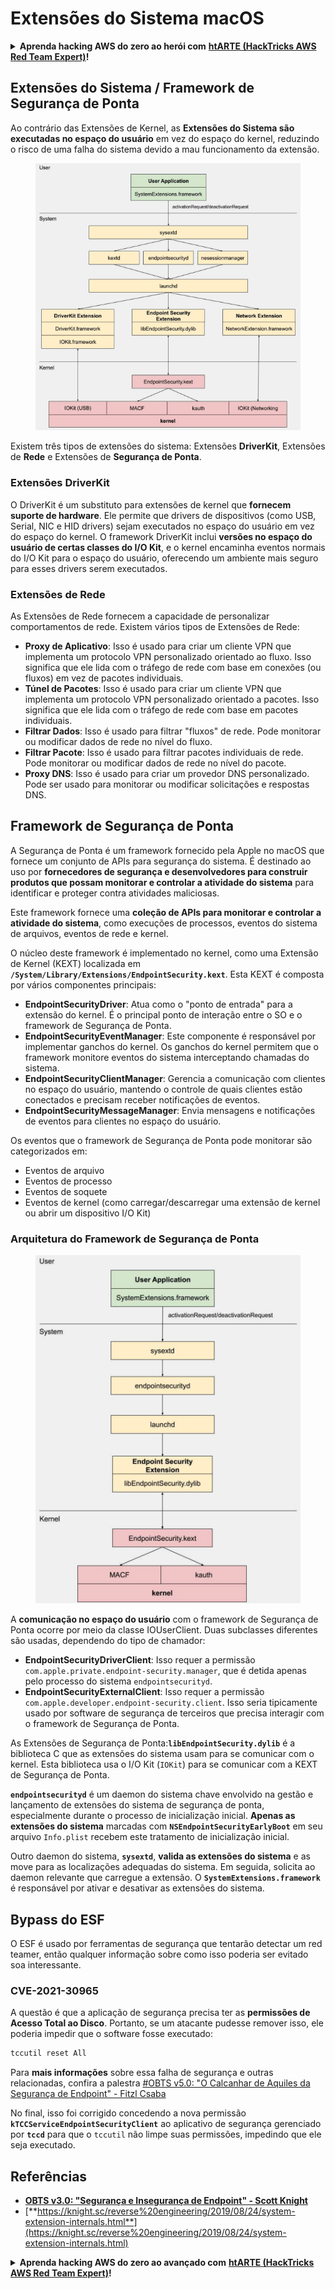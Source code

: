 # Extensões do Sistema macOS

<details>

<summary><strong>Aprenda hacking AWS do zero ao herói com</strong> <a href="https://training.hacktricks.xyz/courses/arte"><strong>htARTE (HackTricks AWS Red Team Expert)</strong></a><strong>!</strong></summary>

Outras formas de apoiar o HackTricks:

* Se você deseja ver sua **empresa anunciada no HackTricks** ou **baixar o HackTricks em PDF**, confira os [**PLANOS DE ASSINATURA**](https://github.com/sponsors/carlospolop)!
* Adquira o [**swag oficial PEASS & HackTricks**](https://peass.creator-spring.com)
* Descubra [**A Família PEASS**](https://opensea.io/collection/the-peass-family), nossa coleção exclusiva de [**NFTs**](https://opensea.io/collection/the-peass-family)
* **Junte-se ao** 💬 [**grupo Discord**](https://discord.gg/hRep4RUj7f) ou ao [**grupo telegram**](https://t.me/peass) ou **siga-me** no **Twitter** 🐦 [**@carlospolopm**](https://twitter.com/carlospolopm)**.**
* **Compartilhe seus truques de hacking enviando PRs para o** [**HackTricks**](https://github.com/carlospolop/hacktricks) e [**HackTricks Cloud**](https://github.com/carlospolop/hacktricks-cloud) repositórios do github.

</details>

## Extensões do Sistema / Framework de Segurança de Ponta

Ao contrário das Extensões de Kernel, as **Extensões do Sistema são executadas no espaço do usuário** em vez do espaço do kernel, reduzindo o risco de uma falha do sistema devido a mau funcionamento da extensão.

<figure><img src="../../../.gitbook/assets/image (1) (3) (1) (1).png" alt="https://knight.sc/images/system-extension-internals-1.png"><figcaption></figcaption></figure>

Existem três tipos de extensões do sistema: Extensões **DriverKit**, Extensões de **Rede** e Extensões de **Segurança de Ponta**.

### **Extensões DriverKit**

O DriverKit é um substituto para extensões de kernel que **fornecem suporte de hardware**. Ele permite que drivers de dispositivos (como USB, Serial, NIC e HID drivers) sejam executados no espaço do usuário em vez do espaço do kernel. O framework DriverKit inclui **versões no espaço do usuário de certas classes do I/O Kit**, e o kernel encaminha eventos normais do I/O Kit para o espaço do usuário, oferecendo um ambiente mais seguro para esses drivers serem executados.

### **Extensões de Rede**

As Extensões de Rede fornecem a capacidade de personalizar comportamentos de rede. Existem vários tipos de Extensões de Rede:

* **Proxy de Aplicativo**: Isso é usado para criar um cliente VPN que implementa um protocolo VPN personalizado orientado ao fluxo. Isso significa que ele lida com o tráfego de rede com base em conexões (ou fluxos) em vez de pacotes individuais.
* **Túnel de Pacotes**: Isso é usado para criar um cliente VPN que implementa um protocolo VPN personalizado orientado a pacotes. Isso significa que ele lida com o tráfego de rede com base em pacotes individuais.
* **Filtrar Dados**: Isso é usado para filtrar "fluxos" de rede. Pode monitorar ou modificar dados de rede no nível do fluxo.
* **Filtrar Pacote**: Isso é usado para filtrar pacotes individuais de rede. Pode monitorar ou modificar dados de rede no nível do pacote.
* **Proxy DNS**: Isso é usado para criar um provedor DNS personalizado. Pode ser usado para monitorar ou modificar solicitações e respostas DNS.

## Framework de Segurança de Ponta

A Segurança de Ponta é um framework fornecido pela Apple no macOS que fornece um conjunto de APIs para segurança do sistema. É destinado ao uso por **fornecedores de segurança e desenvolvedores para construir produtos que possam monitorar e controlar a atividade do sistema** para identificar e proteger contra atividades maliciosas.

Este framework fornece uma **coleção de APIs para monitorar e controlar a atividade do sistema**, como execuções de processos, eventos do sistema de arquivos, eventos de rede e kernel.

O núcleo deste framework é implementado no kernel, como uma Extensão de Kernel (KEXT) localizada em **`/System/Library/Extensions/EndpointSecurity.kext`**. Esta KEXT é composta por vários componentes principais:

* **EndpointSecurityDriver**: Atua como o "ponto de entrada" para a extensão do kernel. É o principal ponto de interação entre o SO e o framework de Segurança de Ponta.
* **EndpointSecurityEventManager**: Este componente é responsável por implementar ganchos do kernel. Os ganchos do kernel permitem que o framework monitore eventos do sistema interceptando chamadas do sistema.
* **EndpointSecurityClientManager**: Gerencia a comunicação com clientes no espaço do usuário, mantendo o controle de quais clientes estão conectados e precisam receber notificações de eventos.
* **EndpointSecurityMessageManager**: Envia mensagens e notificações de eventos para clientes no espaço do usuário.

Os eventos que o framework de Segurança de Ponta pode monitorar são categorizados em:

* Eventos de arquivo
* Eventos de processo
* Eventos de soquete
* Eventos de kernel (como carregar/descarregar uma extensão de kernel ou abrir um dispositivo I/O Kit)

### Arquitetura do Framework de Segurança de Ponta

<figure><img src="../../../.gitbook/assets/image (3) (8).png" alt="https://www.youtube.com/watch?v=jaVkpM1UqOs"><figcaption></figcaption></figure>

A **comunicação no espaço do usuário** com o framework de Segurança de Ponta ocorre por meio da classe IOUserClient. Duas subclasses diferentes são usadas, dependendo do tipo de chamador:

* **EndpointSecurityDriverClient**: Isso requer a permissão `com.apple.private.endpoint-security.manager`, que é detida apenas pelo processo do sistema `endpointsecurityd`.
* **EndpointSecurityExternalClient**: Isso requer a permissão `com.apple.developer.endpoint-security.client`. Isso seria tipicamente usado por software de segurança de terceiros que precisa interagir com o framework de Segurança de Ponta.

As Extensões de Segurança de Ponta:**`libEndpointSecurity.dylib`** é a biblioteca C que as extensões do sistema usam para se comunicar com o kernel. Esta biblioteca usa o I/O Kit (`IOKit`) para se comunicar com a KEXT de Segurança de Ponta.

**`endpointsecurityd`** é um daemon do sistema chave envolvido na gestão e lançamento de extensões do sistema de segurança de ponta, especialmente durante o processo de inicialização inicial. **Apenas as extensões do sistema** marcadas com **`NSEndpointSecurityEarlyBoot`** em seu arquivo `Info.plist` recebem este tratamento de inicialização inicial.

Outro daemon do sistema, **`sysextd`**, **valida as extensões do sistema** e as move para as localizações adequadas do sistema. Em seguida, solicita ao daemon relevante que carregue a extensão. O **`SystemExtensions.framework`** é responsável por ativar e desativar as extensões do sistema.

## Bypass do ESF

O ESF é usado por ferramentas de segurança que tentarão detectar um red teamer, então qualquer informação sobre como isso poderia ser evitado soa interessante.

### CVE-2021-30965

A questão é que a aplicação de segurança precisa ter as **permissões de Acesso Total ao Disco**. Portanto, se um atacante pudesse remover isso, ele poderia impedir que o software fosse executado:
```bash
tccutil reset All
```
Para **mais informações** sobre essa falha de segurança e outras relacionadas, confira a palestra [#OBTS v5.0: "O Calcanhar de Aquiles da Segurança de Endpoint" - Fitzl Csaba](https://www.youtube.com/watch?v=lQO7tvNCoTI)

No final, isso foi corrigido concedendo a nova permissão **`kTCCServiceEndpointSecurityClient`** ao aplicativo de segurança gerenciado por **`tccd`** para que o `tccutil` não limpe suas permissões, impedindo que ele seja executado.

## Referências

* [**OBTS v3.0: "Segurança e Insegurança de Endpoint" - Scott Knight**](https://www.youtube.com/watch?v=jaVkpM1UqOs)
* [**https://knight.sc/reverse%20engineering/2019/08/24/system-extension-internals.html**](https://knight.sc/reverse%20engineering/2019/08/24/system-extension-internals.html)

<details>

<summary><strong>Aprenda hacking AWS do zero ao avançado com</strong> <a href="https://training.hacktricks.xyz/courses/arte"><strong>htARTE (HackTricks AWS Red Team Expert)</strong></a><strong>!</strong></summary>

Outras formas de apoiar o HackTricks:

* Se você deseja ver sua **empresa anunciada no HackTricks** ou **baixar o HackTricks em PDF**, confira os [**PLANOS DE ASSINATURA**](https://github.com/sponsors/carlospolop)!
* Adquira o [**oficial PEASS & HackTricks swag**](https://peass.creator-spring.com)
* Descubra [**A Família PEASS**](https://opensea.io/collection/the-peass-family), nossa coleção exclusiva de [**NFTs**](https://opensea.io/collection/the-peass-family)
* **Junte-se ao** 💬 [**grupo Discord**](https://discord.gg/hRep4RUj7f) ou ao [**grupo telegram**](https://t.me/peass) ou **siga-me** no **Twitter** 🐦 [**@carlospolopm**](https://twitter.com/carlospolopm)**.**
* **Compartilhe seus truques de hacking enviando PRs para os repositórios do** [**HackTricks**](https://github.com/carlospolop/hacktricks) e [**HackTricks Cloud**](https://github.com/carlospolop/hacktricks-cloud).

</details>

